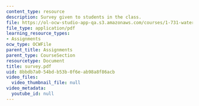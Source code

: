 ```yaml
---
content_type: resource
description: Survey given to students in the class.
file: https://ol-ocw-studio-app-qa.s3.amazonaws.com/courses/1-731-water-resource-systems-fall-2006/8bbdb7a054bdb53b0f6eab98a8f86acb_survey.pdf
file_type: application/pdf
learning_resource_types:
- Assignments
ocw_type: OCWFile
parent_title: Assignments
parent_type: CourseSection
resourcetype: Document
title: survey.pdf
uid: 8bbdb7a0-54bd-b53b-0f6e-ab98a8f86acb
video_files:
  video_thumbnail_file: null
video_metadata:
  youtube_id: null
---
```

